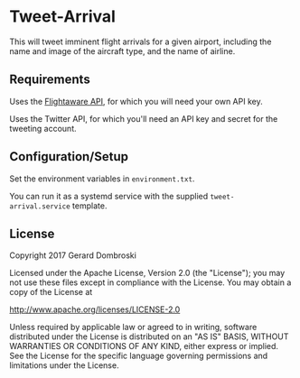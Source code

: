 # Tweet-Arrival

This will tweet imminent flight arrivals for a given airport, including the name and image of the aircraft type, and the name of airline.

## Requirements

Uses the [Flightaware API](http://flightaware.com/commercial/flightxml/), for which you will need your own API key.

Uses the Twitter API, for which you'll need an API key and secret for the tweeting account.

## Configuration/Setup

Set the environment variables in `environment.txt`.

You can run it as a systemd service with the supplied `tweet-arrival.service` template.

## License

Copyright 2017 Gerard Dombroski

Licensed under the Apache License, Version 2.0 (the "License");
you may not use these files except in compliance with the License.
You may obtain a copy of the License at

  http://www.apache.org/licenses/LICENSE-2.0

Unless required by applicable law or agreed to in writing, software
distributed under the License is distributed on an "AS IS" BASIS,
WITHOUT WARRANTIES OR CONDITIONS OF ANY KIND, either express or implied.
See the License for the specific language governing permissions and
limitations under the License.